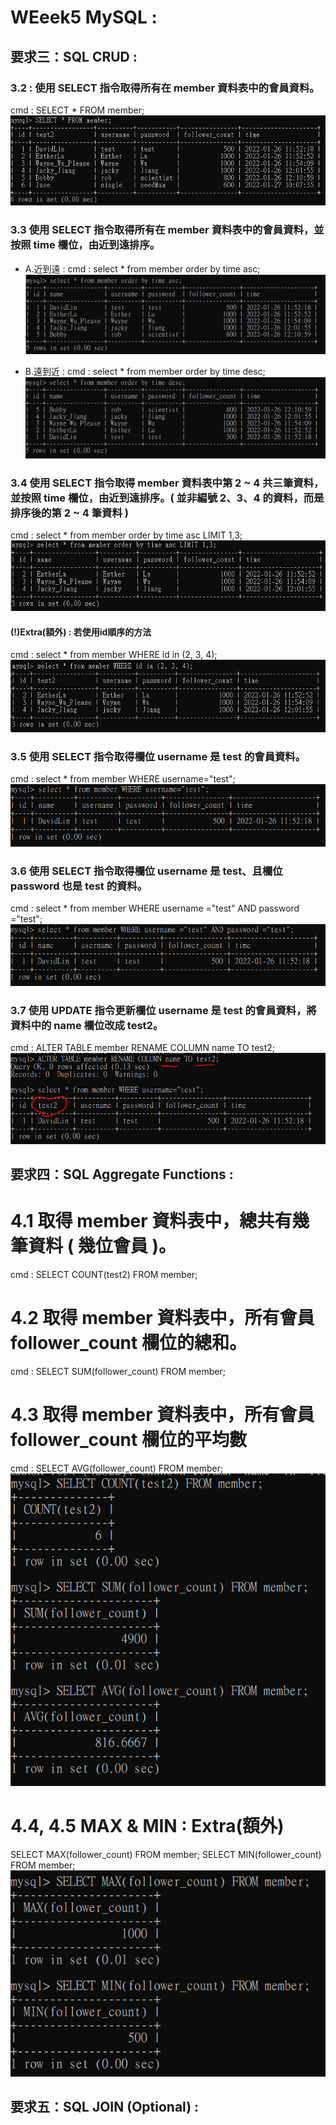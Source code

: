 

# WEeek5 MySQL : 

## 要求三：SQL CRUD : 

### 3.2 : 使用 SELECT 指令取得所有在 member 資料表中的會員資料。
cmd : SELECT * FROM member; <br>
 ![image](./img/Task3-2_selectTableTotalData.PNG)

### 3.3 使用 SELECT 指令取得所有在 member 資料表中的會員資料，並按照 time 欄位，由近到遠排序。
- A.近到遠 : 
cmd : select * from member order by time asc;
 ![image](./img/Task3-3_selectDatabyTimeASC.PNG)

- B.遠到近 : 
cmd : select * from member order by time desc;
 ![image](./img/Task3-3_selectDatabyTimeDESC.PNG)

### 3.4 使用 SELECT 指令取得 member 資料表中第 2 ~ 4 共三筆資料，並按照 time 欄位，由近到遠排序。( 並非編號 2、3、4 的資料，而是排序後的第 2 ~ 4 筆資料 )
cmd : select * from member order by time asc LIMIT 1,3;
 ![image](./img/Task3-4_select2-4DatabyTime.PNG)

#### (!)Extra(額外) : 若使用id順序的方法
cmd : select * from member WHERE id in (2, 3, 4);
 ![image](./img/Task3-4_select2-4DatabyID.PNG)

### 3.5 使用 SELECT 指令取得欄位 username 是 test 的會員資料。
cmd : select * from member WHERE username="test";
 ![image](./img/Task3-5_selectColumnValue.PNG)

### 3.6 使用 SELECT 指令取得欄位 username 是 test、且欄位 password 也是 test 的資料。
cmd : select * from member WHERE username ="test" AND password ="test";
 ![image](./img/Task3-6_selectColumnMultiValue.PNG)

### 3.7 使用 UPDATE 指令更新欄位 username 是 test 的會員資料，將資料中的 name 欄位改成 test2。
cmd : ALTER TABLE member RENAME COLUMN name TO test2;
 ![image](./img/Task3-7_updateColumnNamebyRENAME.PNG)


## 要求四：SQL Aggregate Functions : 

# 4.1 取得 member 資料表中，總共有幾筆資料 ( 幾位會員 )。
cmd : SELECT COUNT(test2) FROM member;

# 4.2 取得 member 資料表中，所有會員 follower_count 欄位的總和。
cmd : SELECT SUM(follower_count) FROM member;

# 4.3 取得 member 資料表中，所有會員 follower_count 欄位的平均數
cmd : SELECT AVG(follower_count) FROM member;
  ![4-1~4-3](./img/Task4_1-3_count_sum_avg_MemberNumber.PNG)

# 4.4, 4.5 MAX & MIN : Extra(額外)
SELECT MAX(follower_count) FROM member;
SELECT MIN(follower_count) FROM member;<br>
 ![image](./img/Task4_4-5countMemberNumber.PNG)
 
## 要求五：SQL JOIN (Optional) :
